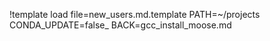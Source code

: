 !template load file=new_users.md.template PATH=~/projects CONDA_UPDATE=false_ BACK=gcc_install_moose.md
